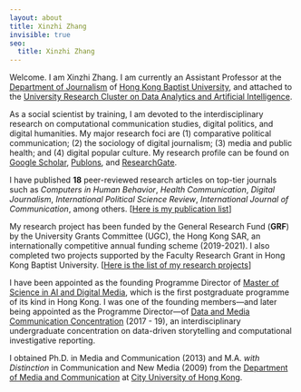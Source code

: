 ```yaml
---
layout: about
title: Xinzhi Zhang
invisible: true
seo:
  title: Xinzhi Zhang
---
```


Welcome. I am Xinzhi Zhang. I am currently an Assistant Professor at the [Department of Journalism](http://www.jour.hkbu.edu.hk/faculty-member/dr-xinzhi-zhang/) of [Hong Kong Baptist University](http://www.hkbu.edu.hk), and attached to the [University Research Cluster on Data Analytics and Artificial Intelligence](http://hkbu.ai). 

As a social scientist by training, I am devoted to the interdisciplinary research on computational communication studies, digital politics, and digital humanities. My major research foci are (1) comparative political communication; (2) the sociology of digital journalism; (3) media and public health; and (4) digital popular culture. My research profile can be found on [Google Scholar](https://scholar.google.com.hk/citations?user=iOFeIDIAAAAJ&hl=en), [Publons](https://publons.com/researcher/1613458/xinzhi-zhang), and [ResearchGate](https://www.researchgate.net/profile/Xinzhi_Zhang3).

I have published **18** peer-reviewed research articles on top-tier journals such as *Computers in Human Behavior*, *Health Communication*, *Digital Journalism*, *International Political Science Review*, *International Journal of Communication*, among others. [[Here is my publication list](http://drxinzhizhang.com/pages/pubs.html)]

My research project has been funded by the General Research Fund (**GRF**) by the University Grants Committee (UGC), the Hong Kong SAR, an internationally competitive annual funding scheme (2019-2021). I also completed two projects supported by the Faculty Research Grant in Hong Kong Baptist University. [[Here is the list of my research projects](http://drxinzhizhang.com/pages/projects.html)]

I have been appointed as the founding Programme Director of [Master of Science in AI and Digital Media](http://comd.hkbu.edu.hk/masters/en/aidm), which is the first postgraduate programme of its kind in Hong Kong. I was one of the founding members—and later being appointed as the Programme Director—of [Data and Media Communication Concentration](http://bu-dmc.hkbu.edu.hk) (2017 - 19), an interdisciplinary undergraduate concentration on data-driven storytelling and computational investigative reporting.

I obtained Ph.D. in Media and Communication (2013) and M.A. *with Distinction* in Communication and New Media (2009) from the [Department of Media and Communication](http://www6.cityu.edu.hk/com/) at [City University of Hong Kong](www.cityu.edu.hk).
